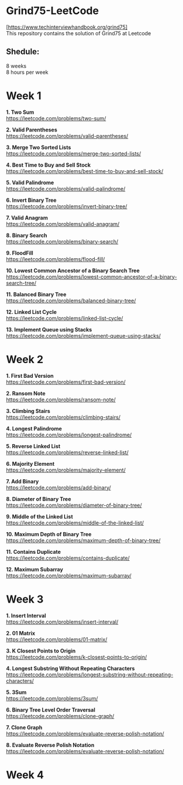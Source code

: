 # Grind75-LeetCode
[https://www.techinterviewhandbook.org/grind75]<br>
This repository contains the solution of Grind75 at Leetcode

## Shedule: 
8 weeks<br>
8 hours per week

# Week 1
**1. Two Sum**<br>
https://leetcode.com/problems/two-sum/

**2. Valid Parentheses**<br>
https://leetcode.com/problems/valid-parentheses/

**3. Merge Two Sorted Lists**<br>
https://leetcode.com/problems/merge-two-sorted-lists/

**4. Best Time to Buy and Sell Stock**<br>
https://leetcode.com/problems/best-time-to-buy-and-sell-stock/

**5. Valid Palindrome**<br>
https://leetcode.com/problems/valid-palindrome/

**6. Invert Binary Tree**<br>
https://leetcode.com/problems/invert-binary-tree/

**7. Valid Anagram**<br>
https://leetcode.com/problems/valid-anagram/

**8. Binary Search**<br>
https://leetcode.com/problems/binary-search/

**9. FloodFill**<br>
https://leetcode.com/problems/flood-fill/

**10. Lowest Common Ancestor of a Binary Search Tree**<br>
https://leetcode.com/problems/lowest-common-ancestor-of-a-binary-search-tree/

**11. Balanced Binary Tree**<br>
https://leetcode.com/problems/balanced-binary-tree/

**12. Linked List Cycle**<br>
https://leetcode.com/problems/linked-list-cycle/

**13. Implement Queue using Stacks**<br>
https://leetcode.com/problems/implement-queue-using-stacks/

# Week 2

**1. First Bad Version**<br>
https://leetcode.com/problems/first-bad-version/

**2. Ransom Note**<br>
https://leetcode.com/problems/ransom-note/

**3. Climbing Stairs**<br>
https://leetcode.com/problems/climbing-stairs/

**4. Longest Palindrome**<br>
https://leetcode.com/problems/longest-palindrome/

**5. Reverse Linked List**<br>
https://leetcode.com/problems/reverse-linked-list/

**6. Majority Element**<br>
https://leetcode.com/problems/majority-element/

**7. Add Binary**<br>
https://leetcode.com/problems/add-binary/

**8. Diameter of Binary Tree**<br>
https://leetcode.com/problems/diameter-of-binary-tree/

**9. Middle of the Linked List**<br>
https://leetcode.com/problems/middle-of-the-linked-list/

**10. Maximum Depth of Binary Tree**<br>
https://leetcode.com/problems/maximum-depth-of-binary-tree/

**11. Contains Duplicate**<br>
https://leetcode.com/problems/contains-duplicate/

**12. Maximum Subarray**<br>
https://leetcode.com/problems/maximum-subarray/

# Week 3

**1. Insert Interval**<br>
https://leetcode.com/problems/insert-interval/

**2. 01 Matrix**<br>
https://leetcode.com/problems/01-matrix/

**3. K Closest Points to Origin**<br>
https://leetcode.com/problems/k-closest-points-to-origin/

**4. Longest Substring Without Repeating Characters**<br>
https://leetcode.com/problems/longest-substring-without-repeating-characters/

**5. 3Sum**<br>
https://leetcode.com/problems/3sum/

**6. Binary Tree Level Order Traversal**<br>
https://leetcode.com/problems/clone-graph/

**7. Clone Graph**<br>
https://leetcode.com/problems/evaluate-reverse-polish-notation/

**8. Evaluate Reverse Polish Notation**<br>
https://leetcode.com/problems/evaluate-reverse-polish-notation/

# Week 4
